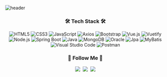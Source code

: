 ![header](https://capsule-render.vercel.app/api?type=wave&color=auto&height=300&section=header&text=capsule%20render&fontSize=90)

<h3 align="center">🛠️ Tech Stack 🛠️</h3>
<p align="center">
  <img alt="HTML5" src ="https://img.shields.io/badge/HTML5-E34F26.svg?&style=for-the-badge&logo=HTML5&logoColor=white"/> <img alt="CSS3" src ="https://img.shields.io/badge/CSS3-1572B6.svg?&style=for-the-badge&logo=CSS3&logoColor=white"/>
  <img alt="JavaScript" src ="https://img.shields.io/badge/JavaScript-F7DF1E.svg?&style=for-the-badge&logo=JavaScript&logoColor=white"/>
  <img alt="Axios" src ="https://img.shields.io/badge/Axios-5A29E4.svg?&style=for-the-badge&logo=Axios&logoColor=white"/>
  <img alt="Bootstrap" src ="https://img.shields.io/badge/Bootstrap-7952B3.svg?&style=for-the-badge&logo=Bootstrap&logoColor=white"/>
  <img alt="Vue.js" src ="https://img.shields.io/badge/Vue.js-4FC08D.svg?&style=for-the-badge&logo=Vue.js&logoColor=white"/>
  <img alt="Vuetify" src ="https://img.shields.io/badge/Vuetify-1867C0.svg?&style=for-the-badge&logo=Vuetify&logoColor=white"/>
  <img alt="Node.js" src ="https://img.shields.io/badge/Node.js-339933.svg?&style=for-the-badge&logo=Node.js&logoColor=white"/>
  <img alt="Spring Boot" src ="https://img.shields.io/badge/Spring Boot-6DB33F.svg?&style=for-the-badge&logo=Spring Boot&logoColor=white"/>
  <img alt="Java" src ="https://img.shields.io/badge/Java-004088.svg?&style=for-the-badge"/>
  <img alt="MongoDB" src ="https://img.shields.io/badge/MongoDB-47A248.svg?&style=for-the-badge&logo=MongoDB&logoColor=white"/>
  <img alt="Oracle" src ="https://img.shields.io/badge/Oracle-F80000.svg?&style=for-the-badge&logo=Oracle&logoColor=white"/>
  <img alt="Jpa" src ="https://img.shields.io/badge/Jpa-59666C.svg?&style=for-the-badge&logo=Hibernate&logoColor=white"/>
  <img alt="MyBatis" src ="https://img.shields.io/badge/MyBatis-65A3BE.svg?&style=for-the-badge"/>
  <img alt="Visual Studio Code" src ="https://img.shields.io/badge/Visual Studio Code-007ACC.svg?&style=for-the-badge&logo=Visual Studio Code&logoColor=white"/>
  <img alt="Postman" src ="https://img.shields.io/badge/Postman-FF6C37.svg?&style=for-the-badge&logo=Postman&logoColor=white"/>
</p>
<h3 align="center">🌈 Follow Me 🌈</h3>
<p align="center">
  <a href="https://glossy-zone-870.notion.site/Wonder-B-92cf1bd214f1423592db72bca2fcf684"><img src="https://img.shields.io/badge/Notion-000000?style=flat-square&logo=Notion&logoColor=white&link=https://glossy-zone-870.notion.site/Wonder-B-92cf1bd214f1423592db72bca2fcf684"/></a>&nbsp
  <a href="https://www.instagram.com/dev.dobby/"><img src="https://img.shields.io/badge/Instagram-E4405F?style=flat-square&logo=Instagram&logoColor=white&link=https://www.instagram.com/hye_inisfree/"/></a>&nbsp
  <a href="mailto:kimhyein7110@gmail.com"><img src="https://img.shields.io/badge/Gmail-d14836?style=flat-square&logo=Gmail&logoColor=white&link=kimhyein7110@gmail.com"/></a>
</p>
